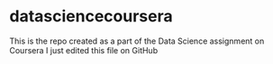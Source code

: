 # datasciencecoursera
This is the repo created as a part of the Data Science assignment on Coursera
I just edited this file on GitHub
